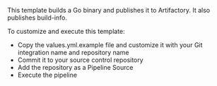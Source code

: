 This template builds a Go binary and publishes it to Artifactory. It also publishes build-info.

To customize and execute this template:
* Copy the values.yml.example file and customize it with your Git integration name and repository name
* Commit it to your source control repository
* Add the repository as a Pipeline Source
* Execute the pipeline
